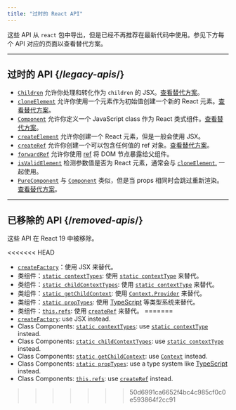 ```yaml
---
title: "过时的 React API"
---
```


<Intro>

这些 API 从 `react` 包中导出，但是已经不再推荐在最新代码中使用。参见下方每个 API 对应的页面以查看替代方案。

</Intro>

---

## 过时的 API {/*legacy-apis*/}

* [`Children`](/reference/react/Children) 允许你处理和转化作为 `children` 的 JSX。[查看替代方案](/reference/react/Children#alternatives)。
* [`cloneElement`](/reference/react/cloneElement) 允许你使用一个元素作为初始值创建一个新的 React 元素。[查看替代方案](/reference/react/cloneElement#alternatives)。
* [`Component`](/reference/react/Component) 允许你定义一个 JavaScript class 作为 React 类式组件。[查看替代方案](/reference/react/Component#alternatives)。
* [`createElement`](/reference/react/createElement) 允许你创建一个 React 元素，但是一般会使用 JSX。
* [`createRef`](/reference/react/createRef) 允许你创建一个可以包含任何值的 ref 对象。[查看替代方案](/reference/react/createRef#alternatives)。
* [`forwardRef`](/reference/react/forwardRef) 允许你使用 [ref](/learn/manipulating-the-dom-with-refs) 将 DOM 节点暴露给父组件。
* [`isValidElement`](/reference/react/isValidElement) 检测参数值是否为 React 元素，通常会与 [`cloneElement`.](/reference/react/cloneElement) 一起使用。
* [`PureComponent`](/reference/react/PureComponent) 与 [`Component`](/reference/react/Component) 类似，但是当 props 相同时会跳过重新渲染。[查看替代方案](/reference/react/PureComponent#alternatives)。

---

## 已移除的 API {/*removed-apis*/}

这些 API 在 React 19 中被移除。

<<<<<<< HEAD
* [`createFactory`](https://18.react.dev/reference/react/createFactory)：使用 JSX 来替代。
* 类组件：[`static contextTypes`](https://18.react.dev//reference/react/Component#static-contexttypes): 使用 [`static contextType`](#static-contexttype) 来替代。
* 类组件：[`static childContextTypes`](https://18.react.dev//reference/react/Component#static-childcontexttypes): 使用 [`static contextType`](#static-contexttype) 来替代。
* 类组件：[`static getChildContext`](https://18.react.dev//reference/react/Component#getchildcontext): 使用 [`Context.Provider`](/reference/react/createContext#provider) 来替代。
* 类组件：[`static propTypes`](https://18.react.dev//reference/react/Component#static-proptypes): 使用 [TypeScript](https://www.typescriptlang.org/) 等类型系统来替代。
* 类组件：[`this.refs`](https://18.react.dev//reference/react/Component#refs): 使用 [`createRef`](/reference/react/createRef) 来替代。
=======
* [`createFactory`](https://18.react.dev/reference/react/createFactory): use JSX instead.
* Class Components: [`static contextTypes`](https://18.react.dev//reference/react/Component#static-contexttypes): use [`static contextType`](#static-contexttype) instead.
* Class Components: [`static childContextTypes`](https://18.react.dev//reference/react/Component#static-childcontexttypes): use [`static contextType`](#static-contexttype) instead.
* Class Components: [`static getChildContext`](https://18.react.dev//reference/react/Component#getchildcontext): use [`Context`](/reference/react/createContext#provider) instead.
* Class Components: [`static propTypes`](https://18.react.dev//reference/react/Component#static-proptypes): use a type system like [TypeScript](https://www.typescriptlang.org/) instead.
* Class Components: [`this.refs`](https://18.react.dev//reference/react/Component#refs): use [`createRef`](/reference/react/createRef) instead.
>>>>>>> 50d6991ca6652f4bc4c985cf0c0e593864f2cc91
